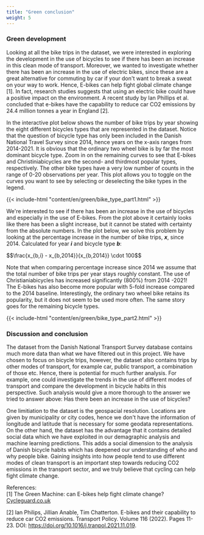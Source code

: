 ```yaml
---
title: "Green conclusion"
weight: 5
---
```

<script type="text/javascript"
  src="https://cdn.mathjax.org/mathjax/latest/MathJax.js?config=TeX-AMS-MML_HTMLorMML">
</script>

### Green development

Looking at all the bike trips in the dataset, we were interested in exploring the development in the use of bicycles to see if there has been an increase in this clean mode of transport. Moreover, we wanted to investigate whether there has been an increase in the use of electric bikes, since these are a great alternative for commuting by car if your don't want to break a sweat on your way to work. Hence, E-bikes can help fight global climate change [1]. In fact, research studies suggests that using an electric bike could have a positive impact on the environment. A recent study by Ian Phillips et al. concluded that e-bikes have the capability to reduce car CO2 emissions by 24.4 million tonnes a year in England [2]. 

In the interactive plot below shows the number of bike trips by year showing the eight different bicycles types that are represented in the dataset. Notice that the question of bicycle type has only been included in the Danish National Travel Survey since 2014, hence years on the x-axis ranges from 2014-2021. It is obvious that the ordinary two wheel bike is by far the most dominant bicycle type. Zoom in on the remaining curves to see that E-bikes and Christiniabicycles are the second- and thirdmost popular types, respectively. The other  bike types have a very low number of counts in the range of 0-20 observations per year. This plot allows you to toggle on the curves you want to see by selecting or deselecting the bike types in the legend. 

{{< include-html "content/en/green/bike_type_part1.html" >}}

We're interested to see if there has been an increase in the use of bicycles and especially in the use of E-bikes. From the plot above it certainly looks like there has been a slight increase, but it cannot be stated with certainty from the absolute numbers. In the plot below, we solve this problem by looking at the percentage increase in the number of bike trips, ***x***, since 2014. Calculated for year ***i*** and bicycle type ***b***:

<div>$$\frac{x_{b,i} - x_{b,2014}}{x_{b,2014}} \cdot 100$$</div>

Note that when comparing percentage increase since 2014 we assume that the total number of bike trips per year stays roughly constant. The use of Christianiabicycles has increased significantly (800%) from 2014 -2021! The E-bikes has also become more popular with 5-fold increase compared to the 2014 baseline. Interestingly, the ordinary two wheel bike retains its popularity, but it does not seem to be used more often. The same story goes for the remaining bicycle types.

{{< include-html "content/en/green/bike_type_part2.html" >}}

### Discussion and conclusion

The dataset from the Danish National Transport Survey database contains much more data than what we have filtered out in this project. We have chosen to focus on bicycle trips, however, the dataset also contains trips by other modes of transport, for example car, public transport, a combination of those etc. Hence, there is potential for much further analysis. For example, one could investigate the trends in the use of different modes of transport and compare the development in bicycle habits in this perspective. Such analysis would give a more thorough to the answer we tried to answer above: Has there been an increase in the use of bicycles?

One limitiation to the dataset is the geospacial resolution. Locations are given by municipality or city codes, hence we don't have the information of longitude and latitude that is necessary for some geodata representations. On the other hand, the dataset has the advantage that it contains detailed social data which we have exploited in our demagraphic analysis and machine learning predictions. This adds a social dimension to the analysis of Danish bicycle habits which has deepened our understanding of who and why people bike. Gaining insights into how people tend to use different modes of clean transport is an important step towards reducing CO2 emissions in the transport sector, and we truly believe that cycling can help fight climate change.

References:<br/>
[1] The Green Machine: can E-bikes help fight climate change? [Cycleguard.co.uk](https://www.cycleguard.co.uk/how-green-are-ebikes)

[2] Ian Philips, Jillian Anable, Tim Chatterton. E-bikes and their capability to reduce car CO2 emissions. Transport Policy. Volume 116 (2022). Pages 11-23. DOI: https://doi.org/10.1016/j.tranpol.2021.11.019.
